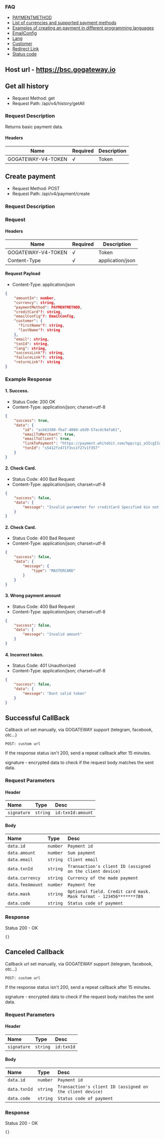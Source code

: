 ### FAQ
- [PAYMENTMETHOD](PAYMENT_INFO.md#paymentmethod)
- [List of currencies and supported payment methods](PAYMENT_INFO.md#paymentmethod)
- [Examples of creating an payment in different programming languages](PAYMENT_CREATE_EXAMPLE.md)
- [EmailConfig](PAYMENT_INFO.md#email-config)
- [Lang](PAYMENT_INFO.md#language)
- [Customer](PAYMENT_INFO.md#customer)
- [Redirect Link](PAYMENT_INFO.md#redirect-link)
- [Status code](PAYMENT_INFO.md#status-code)

## Host url - https://bsc.gogateway.io

## Get all history
 - Request Method: get
 - Request Path: /api/v4/history/getAll

### Request Description
Returns basic payment data.

#### Headers

| Name            | Required | Description
|-----------------|----------|-----------------
| GOGATEWAY-V4-TOKEN | √        | Token

## Create payment
 - Request Method: POST
 - Request Path: /api/v4/payment/create

### Request Description

### Request

#### Headers

| Name            | Required | Description
|-----------------|----------|-----------------
| GOGATEWAY-V4-TOKEN | √        | Token
| Content-Type    | √        | application/json


#### Request Payload

 - Content-Type: application/json


```json
{
    "amountIn": number,
    "currency": string,
    "paymentMethod": PAYMENTMETHOD,
    "creditCard"?: string,
    "emailConfig"?: EmailConfig,
    "customer": {
      "firstName"?: string,
      "lastName"?: string
    },
    "email": string,
    "txnId": string,
    "lang": string,
    "successLink"?: string,
    "failureLink"?: string,
    "returnLink"?: string
}
```

### Example Response

#### 1. Success.

 - Status Code: 200 OK
 - Content-Type: application/json; charset=utf-8


```json
{
    "success": true,
    "data": {
        "id": "acb63380-fba7-480d-a5d9-57acdc9afa61",
        "emailToMerchant": true,
        "emailToClient": true,
        "linkToPayment": "https://payment.whitebit.com/hpp/cgi_a3IcgIId3xaxnnt",
        "txnId": "s5412fz471f3vs1f27v1f357"
    }
}
```
#### 2. Check Card.

 - Status Code: 400 Bad Request
 - Content-Type: application/json; charset=utf-8


```json
{
    "success": false,
    "data": {
        "message": "Invalid parameter for creditCard Specified bin not found"
    }
}
```

#### 2. Check Card.

 - Status Code: 400 Bad Request
 - Content-Type: application/json; charset=utf-8


```json
{
    "success": false,
    "data": {
        "message": {
            "type": "MASTERCARD"
        }
    }
}
```

#### 3. Wrong payment amount

 - Status Code: 400 Bad Request
 - Content-Type: application/json; charset=utf-8


```json
{
    "success": false,
    "data": {
        "message": "Invalid amount"
    }
}
```

#### 4. Incorrect token.

 - Status Code: 401 Unauthorized
 - Content-Type: application/json; charset=utf-8


```json
{
    "success": false,
    "data": {
        "message": "Dont valid token"
    }
}
```

## Successful CallBack
Callback url set manually, via GOGATEWAY support (telegram, facebook, otc...)

```
POST: custom url
```
If the response status isn't 200, send a repeat callback after 15 minutes.

signature - encrypted data to check if the request body matches the sent data.

### Request Parameters
#### Header
| Name | Type | Desc |
| :------ | :------ | :------ |
| `signature` | `string` | `id:txnId:amount`
#### Body
| Name | Type | Desc |
| :------ | :------ | :------ |
| `data.id` | `number` | `Payment id`
| `data.amount` | `number` | `Sum payment`
| `data.email` | `string` | `Client email`
| `data.txnId` | `string` | `Transaction's client ID (assigned on the client device)`
| `data.currency` | `string` | `Currency of the made payment`
| `data.feeAmount` | `number` | `Payment fee`
| `data.mask` | `string` | `Optional field. Credit card mask. Mask format - 123456*******789`
| `data.code` | `string` | `Status code of payment`

### Response
Status 200 - OK
```
{}
```

## Canceled Callback
Callback url set manually, via GOGATEWAY support (telegram, facebook, otc...)

```
POST: custom url
```
If the response status isn't 200, send a repeat callback after 15 minutes.

signature - encrypted data to check if the request body matches the sent data.

### Request Parameters
#### Header
| Name | Type | Desc |
| :------ | :------ | :------ |
| `signature` | `string` | `id:txnId`
#### Body
| Name | Type | Desc |
| :------ | :------ | :------ |
| `data.id` | `number` | `Payment id`
| `data.txnId` | `string` | `Transaction's client ID (assigned on the client device)`
| `data.code` | `string` | `Status code of payment`

### Response
Status 200 - OK
```
{}
```
